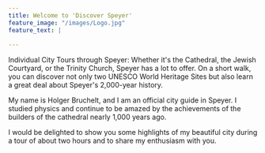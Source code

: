 ```yaml
---
title: Welcome to 'Discover Speyer'
feature_image: "/images/Logo.jpg"
feature_text: |
  
---
```


Individual City Tours through Speyer: Whether it's the Cathedral, the Jewish Courtyard, or the Trinity Church, Speyer has a lot to offer. On a short walk, you can discover not only two UNESCO World Heritage Sites but also learn a great deal about Speyer's 2,000-year history.

My name is Holger Bruchelt, and I am an official city guide in Speyer. I studied physics and continue to be amazed by the achievements of the builders of the cathedral nearly 1,000 years ago.

I would be delighted to show you some highlights of my beautiful city during a tour of about two hours and to share my enthusiasm with you.

